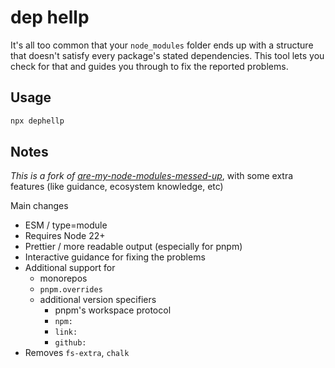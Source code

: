 # dep hellp 



It's all too common that your `node_modules` folder ends up with a structure that doesn't satisfy every package's stated dependencies. This tool lets you check for that and guides you through to fix the reported problems.

## Usage

```bash 
npx dephellp
```

## Notes


_This is a fork of [are-my-node-modules-messed-up](https://github.com/ef4/are-my-node-modules-messed-up/)_, with some extra features (like guidance, ecosystem knowledge, etc)

Main changes
- ESM / type=module
- Requires Node 22+ 
- Prettier / more readable output (especially for pnpm)
- Interactive guidance for fixing the problems
- Additional support for 
  - monorepos
  - `pnpm.overrides`
  - additional version specifiers 
    - pnpm's workspace protocol
    - `npm:`
    - `link:`
    - `github:`
- Removes `fs-extra`, `chalk`


